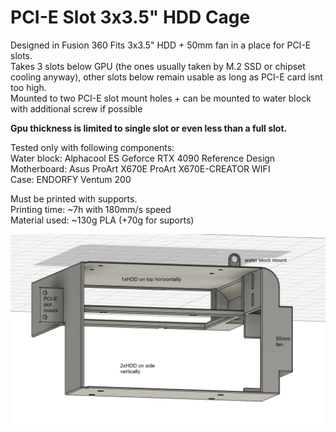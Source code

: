 # PCI-E Slot 3x3.5" HDD Cage
Designed in Fusion 360
Fits 3x3.5" HDD + 50mm fan in a place for PCI-E slots.<br>
Takes 3 slots below GPU (the ones usually taken by M.2 SSD or chipset cooling anyway), other slots below remain usable as long as PCI-E card isnt too high.<br>
Mounted to two PCI-E slot mount holes + can be mounted to water block with additional screw if possible<br>

<b>Gpu thickness is limited to single slot or even less than a full slot.</b><br>

Tested only with following components:<br>
Water block: Alphacool ES Geforce RTX 4090 Reference Design<br>
Motherboard: Asus ProArt X670E ProArt X670E-CREATOR WIFI<br>
Case: ENDORFY Ventum 200

Must be printed with supports.<br>
Printing time: ~7h with 180mm/s speed<br>
Material used: ~130g PLA (+70g for suports)

![PCI-E-Slot-3x3.5-HDD-Cage](PCI-E-Slot-3x3.5-HDD-Cage.jpg)

